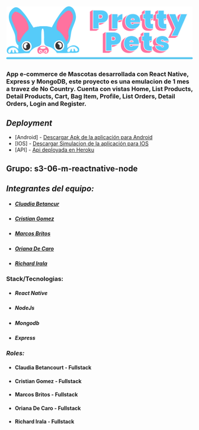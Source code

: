 <div>
 <h1><img src="https://github.com/No-Country/s3-06-m-reactnative-node/blob/develop/client/assets/logos/logo_3.png" alt="title" ></h1>
</div>

### App e-commerce de Mascotas desarrollada con React Native, Express y MongoDB, este proyecto es una emulacion de 1 mes a travez de No Country. Cuenta con vistas Home, List Products, Detail Products, Cart, Bag Item, Profile, List Orders, Detail Orders, Login and Register.

## _Deployment_

- [Android] - [Descargar Apk de la aplicación para Android](https://github.com/cristiangomezdev/s3-06-m-reactnative-node/releases/tag/apk) 
- [IOS] - [Descargar Simulacion de la aplicación para IOS](https://github.com/cristiangomezdev/s3-06-m-reactnative-node/releases/tag/apk) 
- [API] - [Api deployada en Heroku](https://api-s306.herokuapp.com/)


## Grupo:  s3-06-m-reactnative-node

## _Integrantes del equipo:_
* ##### [Cluadia Betancur](https://www.linkedin.com/in/claudia-betancourt-morales/) #####
* ##### [Cristian Gomez](https://www.linkedin.com/in/cristian-hernan-gomez-2849301b4/) #####
* ##### [Marcos Britos](https://www.linkedin.com/in/marcos-britos/) #####
* ##### [Oriana De Caro](https://www.linkedin.com/in/oriana-de-caro/) #####
* ##### [Richard Irala](https://www.linkedin.com/in/richard-miguel-irala-5139a2217/) #####


### Stack/Tecnologias:
* ##### React Native #####
* ##### NodeJs #####
* ##### Mongodb #####
* ##### Express #####


### _Roles:_
* #### Claudia Betancourt - Fullstack ###
* #### Cristian Gomez - Fullstack ###
* #### Marcos Britos - Fullstack ###
* #### Oriana De Caro - Fullstack ###
* #### Richard Irala - Fullstack ###


